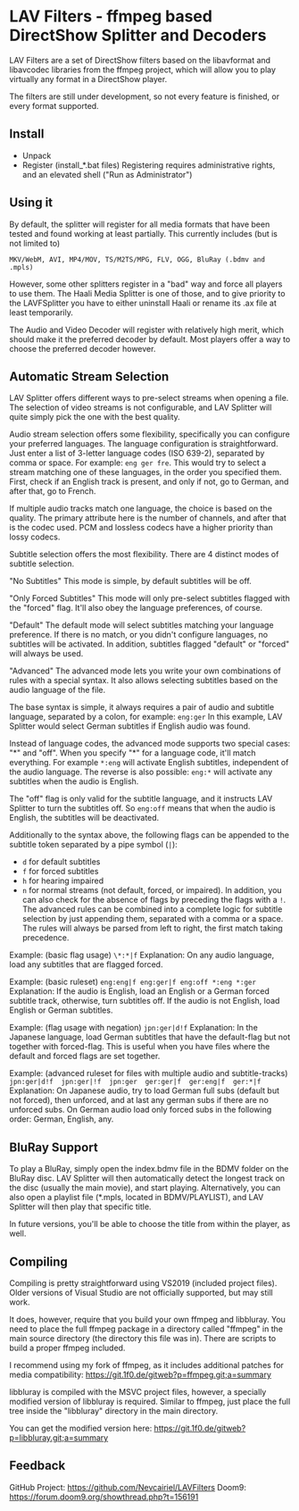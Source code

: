 # LAV Filters - ffmpeg based DirectShow Splitter and Decoders

LAV Filters are a set of DirectShow filters based on the libavformat and libavcodec libraries
from the ffmpeg project, which will allow you to play virtually any format in a DirectShow player.

The filters are still under development, so not every feature is finished, or every format supported.

## Install

- Unpack
- Register (install_*.bat files)
	Registering requires administrative rights, and an elevated shell ("Run as Administrator")

## Using it

By default, the splitter will register for all media formats that have been
tested and found working at least partially.
This currently includes (but is not limited to)
	
  `MKV/WebM, AVI, MP4/MOV, TS/M2TS/MPG, FLV, OGG, BluRay (.bdmv and .mpls)`

However, some other splitters register in a "bad" way and force all players
to use them. The Haali Media Splitter is one of those, and to give priority
to the LAVFSplitter you have to either uninstall Haali or rename its .ax file
at least temporarily.

The Audio and Video Decoder will register with relatively high merit, which should make
it the preferred decoder by default. Most players offer a way to choose the preferred
decoder however.

## Automatic Stream Selection

LAV Splitter offers different ways to pre-select streams when opening a file.
The selection of video streams is not configurable, and LAV Splitter will quite simply
pick the one with the best quality.

Audio stream selection offers some flexibility, specifically you can configure your preferred languages.
The language configuration is straightforward. Just enter a list of 3-letter language codes (ISO 639-2),
separated by comma or space.
For example: `eng ger fre`. This would try to select a stream matching one of these languages,
in the order you specified them. First, check if an English track is present, and only if not,
go to German, and after that, go to French.

If multiple audio tracks match one language, the choice is based on the quality. The primary attribute here
is the number of channels, and after that is the codec used. PCM and lossless codecs have a higher priority
than lossy codecs.

Subtitle selection offers the most flexibility.
There are 4 distinct modes of subtitle selection.

"No Subtitles"
This mode is simple, by default subtitles will be off.

"Only Forced Subtitles"
This mode will only pre-select subtitles flagged with the "forced" flag. It'll also obey the language preferences, of course.

"Default"
The default mode will select subtitles matching your language preference. If there is no match, or you didn't configure
languages, no subtitles will be activated. In addition, subtitles flagged "default" or "forced" will always be used.

"Advanced"
The advanced mode lets you write your own combinations of rules with a special syntax. It also allows selecting subtitles
based on the audio language of the file.

The base syntax is simple, it always requires a pair of audio and subtitle language, separated by a colon, for example: `eng:ger`
In this example, LAV Splitter would select German subtitles if English audio was found.

Instead of language codes, the advanced mode supports two special cases: "\*" and "off".
When you specify "\*" for a language code, it'll match everything. For example `*:eng`  will activate English subtitles, independent
of the audio language. The reverse is also possible: `eng:*` will activate any subtitles when the audio is English.

The "off" flag is only valid for the subtitle language, and it instructs LAV Splitter to turn the subtitles off.
So `eng:off` means that when the audio is English, the subtitles will be deactivated.

Additionally to the syntax above, the following flags can be appended to the subtitle token separated by a pipe symbol (`|`):
 - `d` for default subtitles
 - `f` for forced subtitles
 - `h` for hearing impaired
 - `n` for normal streams (not default, forced, or impaired).
In addition, you can also check for the absence of flags by preceding the flags with a `!`.
The advanced rules can be combined into a complete logic for subtitle selection by just appending them, separated with a comma or a space.
The rules will always be parsed from left to right, the first match taking precedence.

Example: (basic flag usage)
  `\*:*|f`
Explanation:
  On any audio language, load any subtitles that are flagged forced.

Example: (basic ruleset)
  `eng:eng|f eng:ger|f eng:off *:eng *:ger`
Explanation:
  If the audio is English, load an English or a German forced subtitle track, otherwise, turn subtitles off.
  If the audio is not English, load English or German subtitles.

Example: (flag usage with negation)
  `jpn:ger|d!f`
Explanation:
  In the Japanese language, load German subtitles that have the default-flag but not together with forced-flag.
  This is useful when you have files where the default and forced flags are set together.

Example: (advanced ruleset for files with multiple audio and subtitle-tracks)
  `jpn:ger|d!f  jpn:ger|!f  jpn:ger  ger:ger|f  ger:eng|f  ger:*|f`
Explanation:
  On Japanese audio, try to load German full subs (default but not forced), then unforced, and at last any german subs if there are no unforced subs.
  On German audio load only forced subs in the following order: German, English, any.

## BluRay Support

To play a BluRay, simply open the index.bdmv file in the BDMV folder on the BluRay disc.
LAV Splitter will then automatically detect the longest track on the disc (usually the main movie),
and start playing.
Alternatively, you can also open a playlist file (*.mpls, located in BDMV/PLAYLIST), and LAV Splitter
will then play that specific title.

In future versions, you'll be able to choose the title from within the player, as well.

## Compiling

Compiling is pretty straightforward using VS2019 (included project files).
Older versions of Visual Studio are not officially supported, but may still work.

It does, however, require that you build your own ffmpeg and libbluray.
You need to place the full ffmpeg package in a directory called "ffmpeg" in the 
main source directory (the directory this file was in). There are scripts to 
build a proper ffmpeg included.

I recommend using my fork of ffmpeg, as it includes additional patches for 
media compatibility:
https://git.1f0.de/gitweb?p=ffmpeg.git;a=summary

libbluray is compiled with the MSVC project files, however, a specially modified
version of libbluray is required. Similar to ffmpeg, just place the full tree
inside the "libbluray" directory in the main directory.

You can get the modified version here:
https://git.1f0.de/gitweb?p=libbluray.git;a=summary

## Feedback

GitHub Project: https://github.com/Nevcairiel/LAVFilters
Doom9: https://forum.doom9.org/showthread.php?t=156191
